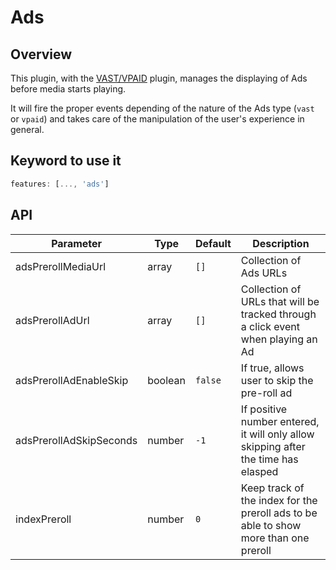 # Ads

## Overview

This plugin, with the [VAST/VPAID](ads-vast.md) plugin, manages the displaying of Ads before media starts playing.

It will fire the proper events depending of the nature of the Ads type (`vast` or `vpaid`) and takes care of the manipulation
of the user's experience in general.

## Keyword to use it
```javascript
features: [..., 'ads']
```

## API

Parameter | Type | Default | Description
------ | --------- | ------- | --------
adsPrerollMediaUrl | array | `[]` | Collection of Ads URLs
adsPrerollAdUrl | array | `[]` | Collection of URLs that will be tracked through a click event when playing an Ad 	
adsPrerollAdEnableSkip | boolean | `false` | If true, allows user to skip the pre-roll ad
adsPrerollAdSkipSeconds | number | `-1` | If positive number entered, it will only allow skipping after the time has elasped
indexPreroll | number | `0` | Keep track of the index for the preroll ads to be able to show more than one preroll
	